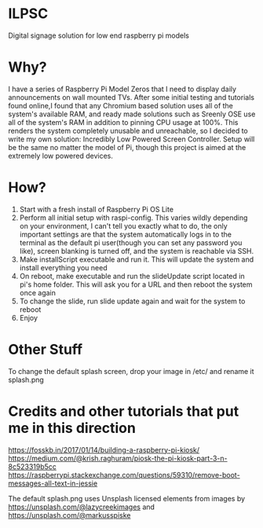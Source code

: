 # ILPSC
Digital signage solution for low end raspberry pi models

# Why?
I have a series of Raspberry Pi Model Zeros that I need to display daily announcements on wall mounted TVs. After some initial testing and tutorials found online,I found that any Chromium based solution uses all of the system's available RAM, and ready made solutions such as Sreenly OSE use all of the system's RAM in addition to pinning CPU usage at 100%. This renders the system completely unusable and unreachable, so I decided to write my own solution: Incredibly Low Powered Screen Controller. Setup will be the same no matter the model of Pi, though this project is aimed at the extremely low powered devices.

# How?
1. Start with a fresh install of Raspberry Pi OS Lite
2. Perform all initial setup with raspi-config. This varies wildly depending on your environment, I can't tell you exactly what to do, the only important settings are that the system automatically logs in to the terminal as the default pi user(though you can set any password you like), screen blanking is turned off, and the system is reachable via SSH.
3. Make installScript executable and run it. This will update the system and install everything you need
4. On reboot, make executable and run the slideUpdate script located in pi's home folder. This will ask you for a URL and then reboot the system once again
5. To change the slide, run slide update again and wait for the system to reboot
6. Enjoy

# Other Stuff
To change the default splash screen, drop your image in /etc/ and rename it splash.png

# Credits and other tutorials that put me in this direction
https://fosskb.in/2017/01/14/building-a-raspberry-pi-kiosk/<br/>
https://medium.com/@krish.raghuram/piosk-the-pi-kiosk-part-3-n-8c523319b5cc<br/>
https://raspberrypi.stackexchange.com/questions/59310/remove-boot-messages-all-text-in-jessie<br/>

The default splash.png uses Unsplash licensed elements from images by 
https://unsplash.com/@lazycreekimages and https://unsplash.com/@markusspiske
